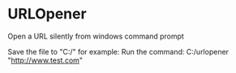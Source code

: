 # URLOpener
Open a URL silently from windows command prompt

Save the file to "C:/" for example:
Run the command: C:/urlopener "http://www.test.com"
